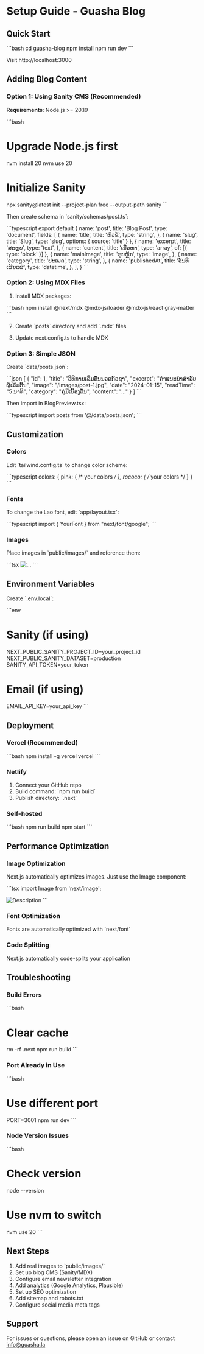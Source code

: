 # Setup Guide - Guasha Blog

## Quick Start

\`\`\`bash
cd guasha-blog
npm install
npm run dev
\`\`\`

Visit http://localhost:3000

## Adding Blog Content

### Option 1: Using Sanity CMS (Recommended)

**Requirements**: Node.js >= 20.19

\`\`\`bash
# Upgrade Node.js first
nvm install 20
nvm use 20

# Initialize Sanity
npx sanity@latest init --project-plan free --output-path sanity
\`\`\`

Then create schema in \`sanity/schemas/post.ts\`:

\`\`\`typescript
export default {
  name: 'post',
  title: 'Blog Post',
  type: 'document',
  fields: [
    {
      name: 'title',
      title: 'ຫົວຂໍ້',
      type: 'string',
    },
    {
      name: 'slug',
      title: 'Slug',
      type: 'slug',
      options: { source: 'title' }
    },
    {
      name: 'excerpt',
      title: 'ສະຫຼຸບ',
      type: 'text',
    },
    {
      name: 'content',
      title: 'ເນື້ອຫາ',
      type: 'array',
      of: [{ type: 'block' }]
    },
    {
      name: 'mainImage',
      title: 'ຮູບຫຼັກ',
      type: 'image',
    },
    {
      name: 'category',
      title: 'ປະເພດ',
      type: 'string',
    },
    {
      name: 'publishedAt',
      title: 'ວັນທີ່ເຜີຍແຜ່',
      type: 'datetime',
    },
  ],
}
\`\`\`

### Option 2: Using MDX Files

1. Install MDX packages:

\`\`\`bash
npm install @next/mdx @mdx-js/loader @mdx-js/react gray-matter
\`\`\`

2. Create \`posts\` directory and add \`.mdx\` files

3. Update next.config.ts to handle MDX

### Option 3: Simple JSON

Create \`data/posts.json\`:

\`\`\`json
[
  {
    "id": 1,
    "title": "ວິທີການເລີ່ມຕົ້ນນວດກັວຊາ",
    "excerpt": "ຄຳແນະນຳສຳລັບຜູ້ເລີ່ມຕົ້ນ",
    "image": "/images/post-1.jpg",
    "date": "2024-01-15",
    "readTime": "5 ນາທີ",
    "category": "ຄູ່ມືເບື້ອງຕົ້ນ",
    "content": "..."
  }
]
\`\`\`

Then import in BlogPreview.tsx:

\`\`\`typescript
import posts from '@/data/posts.json';
\`\`\`

## Customization

### Colors

Edit \`tailwind.config.ts\` to change color scheme:

\`\`\`typescript
colors: {
  pink: { /* your colors */ },
  rococo: { /* your colors */ }
}
\`\`\`

### Fonts

To change the Lao font, edit \`app/layout.tsx\`:

\`\`\`typescript
import { YourFont } from "next/font/google";
\`\`\`

### Images

Place images in \`public/images/\` and reference them:

\`\`\`tsx
<Image src="/images/your-image.jpg" alt="..." />
\`\`\`

## Environment Variables

Create \`.env.local\`:

\`\`\`env
# Sanity (if using)
NEXT_PUBLIC_SANITY_PROJECT_ID=your_project_id
NEXT_PUBLIC_SANITY_DATASET=production
SANITY_API_TOKEN=your_token

# Email (if using)
EMAIL_API_KEY=your_api_key
\`\`\`

## Deployment

### Vercel (Recommended)

\`\`\`bash
npm install -g vercel
vercel
\`\`\`

### Netlify

1. Connect your GitHub repo
2. Build command: \`npm run build\`
3. Publish directory: \`.next\`

### Self-hosted

\`\`\`bash
npm run build
npm start
\`\`\`

## Performance Optimization

### Image Optimization

Next.js automatically optimizes images. Just use the Image component:

\`\`\`tsx
import Image from 'next/image';

<Image 
  src="/your-image.jpg" 
  width={800} 
  height={600}
  alt="Description"
/>
\`\`\`

### Font Optimization

Fonts are automatically optimized with \`next/font\`

### Code Splitting

Next.js automatically code-splits your application

## Troubleshooting

### Build Errors

\`\`\`bash
# Clear cache
rm -rf .next
npm run build
\`\`\`

### Port Already in Use

\`\`\`bash
# Use different port
PORT=3001 npm run dev
\`\`\`

### Node Version Issues

\`\`\`bash
# Check version
node --version

# Use nvm to switch
nvm use 20
\`\`\`

## Next Steps

1. Add real images to \`public/images/\`
2. Set up blog CMS (Sanity/MDX)
3. Configure email newsletter integration
4. Add analytics (Google Analytics, Plausible)
5. Set up SEO optimization
6. Add sitemap and robots.txt
7. Configure social media meta tags

## Support

For issues or questions, please open an issue on GitHub or contact info@guasha.la
